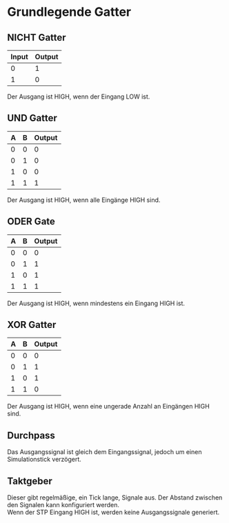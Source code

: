 # Grundlegende Gatter

## NICHT Gatter

<div class="rows">

| Input | Output |
| ------| ------ |
| 0     | 1      |
| 1     | 0      |

<div class="margin-left">

Der Ausgang ist HIGH, wenn der Eingang LOW ist.
</div>
</div>

## UND Gatter

<div class="rows">

| A   | B   | Output |
| --- | --- | ------ |
| 0   | 0   | 0      |
| 0   | 1   | 0      |
| 1   | 0   | 0      |
| 1   | 1   | 1      |

<div class="margin-left">

Der Ausgang ist HIGH, wenn alle Eingänge HIGH sind.
</div>
</div>

## ODER Gate

<div class="rows">

| A   | B   | Output |
| --- | --- | ------ |
| 0   | 0   | 0      |
| 0   | 1   | 1      |
| 1   | 0   | 1      |
| 1   | 1   | 1      |

<div class="margin-left">

Der Ausgang ist HIGH, wenn mindestens ein Eingang HIGH ist.
</div>
</div>

## XOR Gatter

<div class="rows">

| A   | B   | Output |
| --- | --- | ------ |
| 0   | 0   | 0      |
| 0   | 1   | 1      |
| 1   | 0   | 1      |
| 1   | 1   | 0      |

<div class="margin-left">

Der Ausgang ist HIGH, wenn eine ungerade Anzahl an Eingängen HIGH sind.
</div>
</div>

## Durchpass

Das Ausgangssignal ist gleich dem Eingangssignal, jedoch um einen Simulationstick verzögert.

## Taktgeber

Dieser gibt regelmäßige, ein Tick lange, Signale aus. Der Abstand zwischen den Signalen kann konfiguriert werden.<br>
Wenn der STP Eingang HIGH ist, werden keine Ausgangssignale generiert. 

